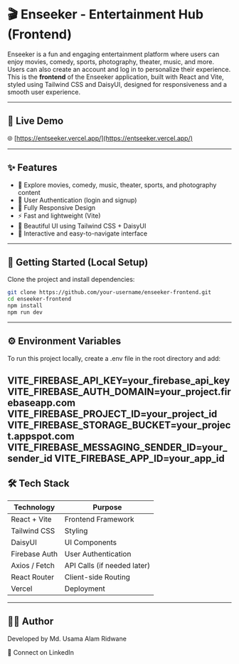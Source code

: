 # 🎬 Enseeker - Entertainment Hub (Frontend)

Enseeker is a fun and engaging entertainment platform where users can enjoy movies, comedy, sports, photography, theater, music, and more. Users can also create an account and log in to personalize their experience. This is the **frontend** of the Enseeker application, built with React and Vite, styled using Tailwind CSS and DaisyUI, designed for responsiveness and a smooth user experience.

---

## 🔗 Live Demo

🌐 [https://entseeker.vercel.app/](https://entseeker.vercel.app/)

---

## ✨ Features

- 🎥 Explore movies, comedy, music, theater, sports, and photography content
- 🔐 User Authentication (login and signup)
- 📱 Fully Responsive Design
- ⚡ Fast and lightweight (Vite)
- 🎨 Beautiful UI using Tailwind CSS + DaisyUI
- 🧠 Interactive and easy-to-navigate interface

---

## 🚀 Getting Started (Local Setup)

Clone the project and install dependencies:

```bash
git clone https://github.com/your-username/enseeker-frontend.git
cd enseeker-frontend
npm install
npm run dev
```
---
## ⚙️ Environment Variables
To run this project locally, create a .env file in the root directory and add:

VITE_FIREBASE_API_KEY=your_firebase_api_key
VITE_FIREBASE_AUTH_DOMAIN=your_project.firebaseapp.com
VITE_FIREBASE_PROJECT_ID=your_project_id
VITE_FIREBASE_STORAGE_BUCKET=your_project.appspot.com
VITE_FIREBASE_MESSAGING_SENDER_ID=your_sender_id
VITE_FIREBASE_APP_ID=your_app_id
---
## 🛠 Tech Stack

| Technology    | Purpose                     |
| ------------- | --------------------------- |
| React + Vite  | Frontend Framework          |
| Tailwind CSS  | Styling                     |
| DaisyUI       | UI Components               |
| Firebase Auth | User Authentication         |
| Axios / Fetch | API Calls (if needed later) |
| React Router  | Client-side Routing         |
| Vercel        | Deployment                  |

---
## 🙋‍♂️ Author
Developed by Md. Usama Alam Ridwane

🔗 Connect on LinkedIn

